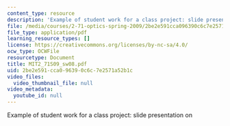 ```yaml
---
content_type: resource
description: 'Example of student work for a class project: slide presentation on '
file: /media/courses/2-71-optics-spring-2009/2be2e591cca096390c6c7e2571a52b1c_MIT2_71S09_sw08.pdf
file_type: application/pdf
learning_resource_types: []
license: https://creativecommons.org/licenses/by-nc-sa/4.0/
ocw_type: OCWFile
resourcetype: Document
title: MIT2_71S09_sw08.pdf
uid: 2be2e591-cca0-9639-0c6c-7e2571a52b1c
video_files:
  video_thumbnail_file: null
video_metadata:
  youtube_id: null
---
```

Example of student work for a class project: slide presentation on 
